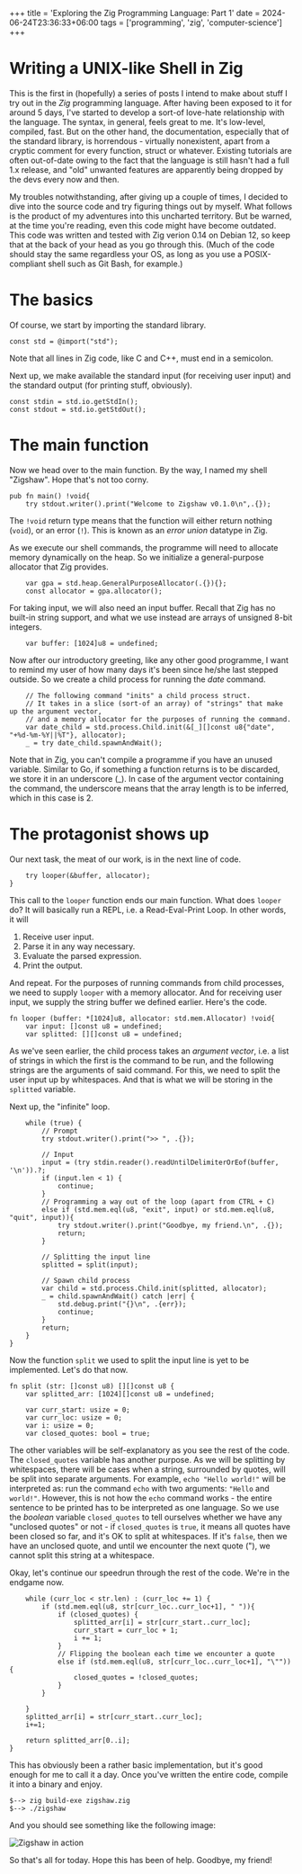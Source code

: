+++
title = 'Exploring the Zig Programming Language: Part 1'
date = 2024-06-24T23:36:33+06:00
tags = ['programming', 'zig', 'computer-science']
+++
# Writing a UNIX-like Shell in Zig
This is the first in (hopefully) a series of posts I intend to make about stuff I try out in the _Zig_ programming language. After having been exposed to it for around 5 days, I've started to develop a sort-of love-hate relationship with the language. The syntax, in general, feels great to me. It's low-level, compiled, fast. But on the other hand, the documentation, especially that of the standard library, is horrendous - virtually nonexistent, apart from a cryptic comment for every function, struct or whatever. Existing tutorials are often out-of-date owing to the fact that the language is still hasn't had a full 1.x release, and "old" unwanted features are apparently being dropped by the devs every now and then.  

My troubles notwithstanding, after giving up a couple of times, I decided to dive into the source code and try figuring things out by myself. What follows is the product of my adventures into this uncharted territory. But be warned, at the time you're reading, even this code might have become outdated. This code was written and tested with Zig verion 0.14 on Debian 12, so keep that at the back of your head as you go through this. (Much of the code should stay the same regardless your OS, as long as you use a POSIX-compliant shell such as Git Bash, for example.)

# The basics
Of course, we start by importing the standard library.
```
const std = @import("std");
```
Note that all lines in Zig code, like C and C++, must end in a semicolon.  

Next up, we make available the standard input (for receiving user input) and the standard output (for printing stuff, obviously).
```
const stdin = std.io.getStdIn();
const stdout = std.io.getStdOut();
```

# The main function
Now we head over to the main function. By the way, I named my shell "Zigshaw". Hope that's not too corny.
```
pub fn main() !void{
	try stdout.writer().print("Welcome to Zigshaw v0.1.0\n",.{});
```

The `!void` return type means that the function will either return nothing (`void`), or an error (`!`). This is known as an _error union_ datatype in Zig.  

As we execute our shell commands, the programme will need to allocate memory dynamically on the heap. So we initialize a general-purpose allocator that Zig provides.

```
	var gpa = std.heap.GeneralPurposeAllocator(.{}){};
	const allocator = gpa.allocator();
```

For taking input, we will also need an input buffer. Recall that Zig has no built-in string support, and what we use instead are arrays of unsigned 8-bit integers.
```
	var buffer: [1024]u8 = undefined;
```

Now after our introductory greeting, like any other good programme, I want to remind my user of how many days it's been since he/she last stepped outside. So we create a child process for running the _date_ command. 
```
	// The following command "inits" a child process struct.
	// It takes in a slice (sort-of an array) of "strings" that make up the argument vector,
	// and a memory allocator for the purposes of running the command.
	var date_child = std.process.Child.init(&[_][]const u8{"date", "+%d-%m-%Y||%T"}, allocator);
	_ = try date_child.spawnAndWait();
```

Note that in Zig, you can't compile a programme if you have an unused variable. Similar to Go, if something a function returns is to be discarded, we store it in an underscore (\_). In case of the argument vector containing the command, the underscore means that the array length is to be inferred, which in this case is 2.  

# The protagonist shows up
Our next task, the meat of our work, is in the next line of code.
```
	try looper(&buffer, allocator);
}
```

This call to the `looper` function ends our main function. What does `looper` do? It will basically run a REPL, i.e. a Read-Eval-Print Loop. In other words, it will
1. Receive user input.
2. Parse it in any way necessary.
3. Evaluate the parsed expression.
4. Print the output.

And repeat. For the purposes of running commands from child processes, we need to supply `looper` with a memory allocator. And for receiving user input, we supply the string buffer we defined earlier. Here's the code.
```
fn looper (buffer: *[1024]u8, allocator: std.mem.Allocator) !void{
	var input: []const u8 = undefined;
	var splitted: [][]const u8 = undefined;
```

As we've seen earlier, the child process takes an _argument vector_, i.e. a list of strings in which the first is the command to be run, and the following strings are the arguments of said command. For this, we need to split the user input up by whitespaces. And that is what we will be storing in the `splitted` variable.  

Next up, the "infinite" loop.
```
	while (true) {
		// Prompt
		try stdout.writer().print(">> ", .{});

		// Input
		input = (try stdin.reader().readUntilDelimiterOrEof(buffer, '\n')).?;
		if (input.len < 1) {
			continue;
		}
		// Programming a way out of the loop (apart from CTRL + C)
		else if (std.mem.eql(u8, "exit", input) or std.mem.eql(u8, "quit", input)){
			try stdout.writer().print("Goodbye, my friend.\n", .{});
			return;
		}

		// Splitting the input line
		splitted = split(input);

		// Spawn child process
		var child = std.process.Child.init(splitted, allocator);
		_ = child.spawnAndWait() catch |err| {
			std.debug.print("{}\n", .{err});
			continue;
		}
		return;
	}
}
```

Now the function `split` we used to split the input line is yet to be implemented. Let's do that now.
```
fn split (str: []const u8) [][]const u8 {
	var splitted_arr: [1024][]const u8 = undefined;

	var curr_start: usize = 0;
	var curr_loc: usize = 0;
	var i: usize = 0;
	var closed_quotes: bool = true;
```

The other variables will be self-explanatory as you see the rest of the code. The `closed_quotes` variable has another purpose. As we will be splitting by whitespaces, there will be cases when a string, surrounded by quotes, will be split into separate arguments. For example, `echo "Hello world!"` will be interpreted as: run the command `echo` with two arguments: `"Hello` and `world!"`. However, this is not how the `echo` command works - the entire sentence to be printed has to be interpreted as one language. So we use the _boolean_ variable `closed_quotes` to tell ourselves whether we have any "unclosed quotes" or not - if `closed_quotes` is `true`, it means all quotes have been closed so far, and it's OK to split at whitespaces. If it's `false`, then we have an unclosed quote, and until we encounter the next quote ("), we cannot split this string at a whitespace.  

Okay, let's continue our speedrun through the rest of the code. We're in the endgame now.

```
	while (curr_loc < str.len) : (curr_loc += 1) {
		if (std.mem.eql(u8, str[curr_loc..curr_loc+1], " ")){
			if (closed_quotes) {
				splitted_arr[i] = str[curr_start..curr_loc];
				curr_start = curr_loc + 1;
				i += 1;
			}
			// Flipping the boolean each time we encounter a quote
			else if (std.mem.eql(u8, str[curr_loc..curr_loc+1], "\"")){
				closed_quotes = !closed_quotes;
			}
		}

	}
	splitted_arr[i] = str[curr_start..curr_loc];
	i+=1;

	return splitted_arr[0..i];
}
```

This has obviously been a rather basic implementation, but it's good enough for me to call it a day. Once you've written the entire code, compile it into a binary and enjoy.

```
$--> zig build-exe zigshaw.zig
$--> ./zigshaw
```

And you should see something like the following image:  

![Zigshaw in action](../../zigshaw.png)

So that's all for today. Hope this has been of help. Goodbye, my friend!
